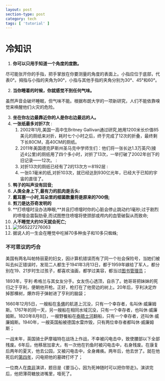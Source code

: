 ```yaml
---
layout: post
section-type: post
category: tech
tags: [ 'tutorial' ]
---
```


#  冷知识

1. **你可以只用手知道一个角度的度数。**

尽可能张开你的手指，把手掌放在你要测量的角度的表面上。小指应位于底部，代表0°。拇指与小指的夹角为90°，小指与其他手指的夹角分别为30°、45°和60°。

2. **当你睡着的时候，你就感觉不到任何气味。**

虽然声音会破坏睡眠，但气味不能。根据布朗大学的一项新研究，人们不能依靠嗅觉来唤醒他们火灾的危险。

3. **坐在你左边最靠近你的人是你右边最远的人。**
4. **一张纸最多对折7次**       :
   1. 2002年1月,美国一高中生Britney Gallivan通过研究,她用1200米长价值85美元的厕纸来对折，耗时七个小时之后，终于完成了12次的折叠，最终剩下长80CM，高40CM的厕纸。
   2. 2011年美国德克萨斯州圣马克中学师生们：他们将一张长达1.3万英尺(接近4公里)的厕纸用了四个多小时，对折了13次，一举打破了2002年创下的旧记录——12次。 :
   3. 对折13次的厕纸已经有了2的13次方＝8192层                 :
   4. 一张0.1毫米的纸,对折103次，就已经达到930亿光年，已经大于已知的宇宙的直径了。                     
5. **鸭子的叫声没有回音;**
6. **人类全身上下,最有力的肌肉是舌头:**
7. **戴耳塞一小时,耳朵里的细菌数量将是原来的700倍;**
8. **剪刀是达芬奇发明的**
9. **打喷嚏时没办法睁眼;**并且打喷嚏时你的心脏会停止跳动约1毫秒;过于剧烈的喷嚏会震裂肋骨,而试图憋住喷嚏将使颈部或颅内的血管破裂从而致命;
10. **人不睡觉大约10天就会死亡;**
11. ![1565227276063](/home/lixuehe/.config/Typora/typora-user-images/1565227276063.png)
12. 据说人的一生会在睡觉中吃掉70多种虫子和10多只蜘蛛;

### 不可思议的巧合

美国有两名叫帕特丽夏的妇女，因计算机错误而有了同一个社会保险号，当她们被叫去纠正错误时，发现二人都生于1941年3月13日，都于1959年嫁给了军人，都分别在19、21岁时生过孩子，都喜欢油画，都学过美容，都当过[图书管理员](https://baike.baidu.com/item/图书管理员)；

1893年，亨利·希格兰与其女友分手。女友伤心透顶，自杀了。她哥哥把妹妹的死归之于亨利，便朝他开枪。正好，枪打在了他旁边的树上。20年后，亨利决定炸掉那棵树，爆炸将子弹射进了亨利的脑袋；

1660年12月5日，一艘船在[多佛](https://baike.baidu.com/item/多佛)的航道上沉没，只有一个幸存者，名叫休·威廉姆斯。1767年的同一天，另一艘船在相同水域沉没，只有一个幸存者，也叫休·威廉姆斯。1820年8月8日，一艘野餐船在[泰晤士河](https://baike.baidu.com/item/泰晤士河)翻船，只有一个幸存者，还叫休·威廉姆斯。1940年，一艘英国船被德国水雷炸毁，只有两位幸存者都叫休·威廉姆斯；

一战末年，英国骑士萨摩福特在战场上作战，不幸被闪电击中，致使腰部以下全部残废。6年后，他移居加拿大，有一次他在钓鱼时被闪电击中，右身残废。在康复后两年的夏天，他去公园，又被闪电击中，全身瘫痪。两年后，他去世了。就在他死后的[第四年](https://baike.baidu.com/item/第四年)，闪电把他的墓碑打坏了；

一位商人在[南非](https://baike.baidu.com/item/南非)演讲，题目是《要当心，因为死神随时可以把你带走》。演讲完后，他把薄荷糖放进嘴里，噎死了。